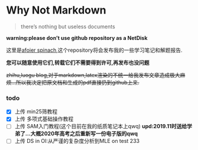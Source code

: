 # Why Not Markdown

> there’s nothing but useless documents

**warning:please don’t use github repository as a NetDisk**





这里是[afoier spinach](<https://github.com/hehelego>),这个repository将会发布我的一些学习笔记和解题报告.

**您可以随意使用它们,转载它们不需要得到许可,再发布也没问题**

~~zhihu,luogu blog,对于markdown,latex渲染的不统一给我发布文章造成极大麻烦…所以我决定把原文档和生成的pdf直接扔到github上来.~~



### todo

- [x] 上传 min25筛教程
- [x] 上传 多项式基础操作教程
- [ ] 上传 SAM入门教程(这个目前在我的纸质笔记本上qwq) **upd:2019.11时送给学弟了…大概2020年高考之后重新写一份电子版的qwq**
- [ ] 上传 DS in OI:从严谨的复杂度分析到MLE on test 233